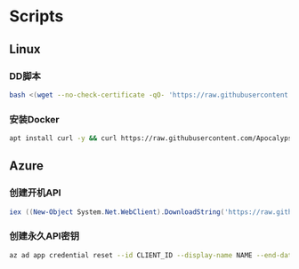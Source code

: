 # Scripts

## Linux

### DD脚本

```bash
bash <(wget --no-check-certificate -qO- 'https://raw.githubusercontent.com/Apocalypsor/Scripts/main/dist/linux/dd.sh') -d 11 -v 64 -p "自定义root密码" -port "自定义ssh端口" -cmd "base64后的命令内容"
```

### 安装Docker

```bash
apt install curl -y && curl https://raw.githubusercontent.com/Apocalypsor/Scripts/main/dist/linux/docker.sh | sh
```

## Azure

### 创建开机API

```powershell
iex ((New-Object System.Net.WebClient).DownloadString('https://raw.githubusercontent.com/Apocalypsor/Scripts/main/dist/azure/credential.ps1'))
```

### 创建永久API密钥
```bash
az ad app credential reset --id CLIENT_ID --display-name NAME --end-date 2999-12-31
```

